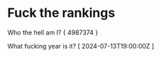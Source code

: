# Fuck the rankings

Who the hell am I?
{ 4987374 }

What fucking year is it?
[ 2024-07-13T19:00:00Z ]
